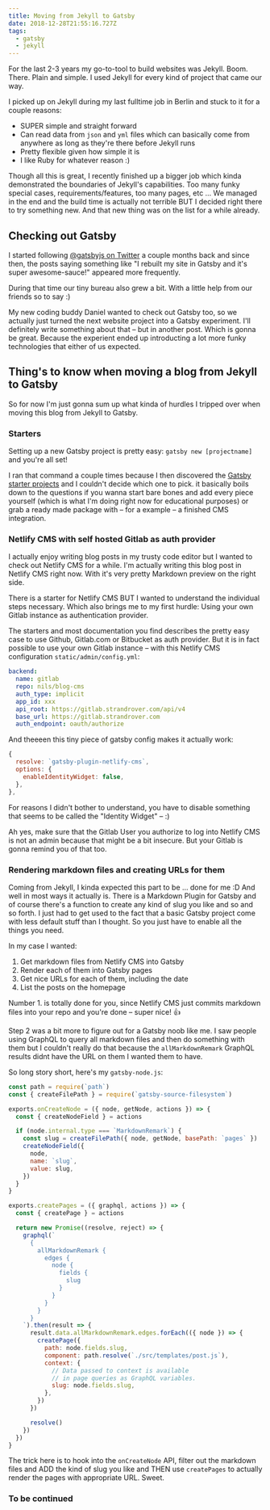 ```yaml
---
title: Moving from Jekyll to Gatsby
date: 2018-12-28T21:55:16.727Z
tags:
  - gatsby
  - jekyll
---
```

For the last 2-3 years my go-to-tool to build websites was Jekyll. Boom. There. Plain and simple. I used Jekyll for every kind of project that came our way.

I picked up on Jekyll during my last fulltime job in Berlin and stuck to it for a couple reasons:

- SUPER simple and straight forward
- Can read data from `json` and `yml` files which can basically come from anywhere as long as they're there before Jekyll runs
- Pretty flexible given how simple it is
- I like Ruby for whatever reason :)

Though all this is great, I recently finished up a bigger job which kinda demonstrated the boundaries of Jekyll's capabilities. Too many funky special cases, requirements/features, too many pages, etc … We managed in the end and the build time is actually not terrible BUT I decided right there to try something new. And that new thing was on the list for a while already.

## Checking out Gatsby 

I started following [@gatsbyjs on Twitter](https://twitter.com/gatsbyjs) a couple months back and since then, the posts saying something like "I rebuilt my site in Gatsby and it's super awesome-sauce!" appeared more frequently. 

During that time our tiny bureau also grew a bit. With a little help from our friends so to say :)

My new coding buddy Daniel wanted to check out Gatsby too, so we actually just turned the next website project into a Gatsby experiment. I'll definitely write something about that – but in another post. Which is gonna be great. Because the experient ended up introducting a lot more funky technologies that either of us expected.

## Thing's to know when moving a blog from Jekyll to Gatsby

So for now I'm just gonna sum up what kinda of hurdles I tripped over when moving this blog from Jekyll to Gatsby.

### Starters 

Setting up a new Gatsby project is pretty easy: `gatsby new [projectname]` and you're all set! 

I ran that command a couple times because I then discovered the [Gatsby starter projects](https://www.gatsbyjs.org/starters/?v=2) and I couldn't decide which one to pick. it basically boils down to the questions if you wanna start bare bones and add every piece yourself (which is what I'm doing right now for educational purposes) or grab a ready made package with – for a example – a finished CMS integration.  

### Netlify CMS with self hosted Gitlab as auth provider

I actually enjoy writing blog posts in my trusty code editor but I wanted to check out Netlify CMS for a while. I'm actually writing this blog post in Netlify CMS right now. With it's very pretty Markdown preview on the right side. 

There is a starter for Netlify CMS BUT I wanted to understand the individual steps necessary. Which also brings me to my first hurdle: Using your own Gitlab instance as authentication provider.

The starters and most documentation you find describes the pretty easy case to use Github, Gitlab.com or Bitbucket as auth provider. But it is in fact possible to use your own Gitlab instance – with this Netlify CMS configuration `static/admin/config.yml`:

```yaml
backend:
  name: gitlab
  repo: nils/blog-cms
  auth_type: implicit
  app_id: xxx
  api_root: https://gitlab.strandrover.com/api/v4
  base_url: https://gitlab.strandrover.com
  auth_endpoint: oauth/authorize
```

And theeeen this tiny piece of gatsby config makes it actually work:

```javascript
{
  resolve: `gatsby-plugin-netlify-cms`,
  options: {
    enableIdentityWidget: false,
  },
},
```

For reasons I didn't bother to understand, you have to disable something that seems to be called the "Identity Widget" – :)

Ah yes, make sure that the Gitlab User you authorize to log into Netlify CMS is not an admin because that might be a bit insecure. But your Gitlab is gonna remind you of that too.

### Rendering markdown files and creating URLs for them 

Coming from Jekyll, I kinda expected this part to be … done for me :D And well in most ways it actually is. There is a Markdown Plugin for Gatsby and of course there's a function to create any kind of slug you like and so and so forth. I just had to get used to the fact that a basic Gatsby project come with less default stuff than I thought. So you just have to enable all the things you need.

In my case I wanted:

1. Get markdown files from Netlify CMS into Gatsby 
2. Render each of them into Gatsby pages
3. Get nice URLs for each of them, including the date 
4. List the posts on the homepage

Number 1. is totally done for you, since Netlify CMS just commits markdown files into your repo and you're done – super nice! 👍 

Step 2 was a bit more to figure out for a Gatsby noob like me. I saw people using GraphQL to query all markdown files and then do something with them but I couldn't really do that because the `allMarkdownRemark` GraphQL results didnt have the URL on them I wanted them to have. 

So long story short, here's my `gatsby-node.js`:

```javascript
const path = require(`path`)
const { createFilePath } = require(`gatsby-source-filesystem`)

exports.onCreateNode = ({ node, getNode, actions }) => {
  const { createNodeField } = actions

  if (node.internal.type === `MarkdownRemark`) {
    const slug = createFilePath({ node, getNode, basePath: `pages` })
    createNodeField({
      node,
      name: `slug`,
      value: slug,
    })
  }
}

exports.createPages = ({ graphql, actions }) => {
  const { createPage } = actions

  return new Promise((resolve, reject) => {
    graphql(`
      {
        allMarkdownRemark {
          edges {
            node {
              fields {
                slug
              }
            }
          }
        }
      }
    `).then(result => {
      result.data.allMarkdownRemark.edges.forEach(({ node }) => {
        createPage({
          path: node.fields.slug,
          component: path.resolve(`./src/templates/post.js`),
          context: {
            // Data passed to context is available
            // in page queries as GraphQL variables.
            slug: node.fields.slug,
          },
        })
      })

      resolve()
    })
  })
}
```

The trick here is to hook into the `onCreateNode` API, filter out the markdown files and ADD the kind of slug you like and THEN use `createPages` to actually render the pages with appropriate URL. Sweet.

### To be continued 

